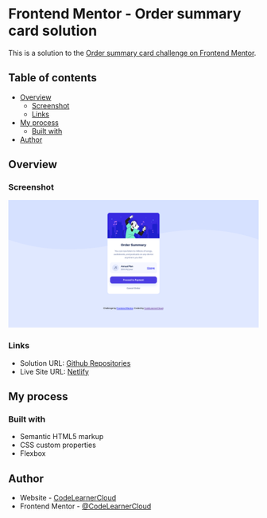 # Frontend Mentor - Order summary card solution

This is a solution to the [Order summary card challenge on Frontend Mentor](https://www.frontendmentor.io/challenges/order-summary-component-QlPmajDUj). 

## Table of contents

- [Overview](#overview)
  - [Screenshot](#screenshot)
  - [Links](#links)
- [My process](#my-process)
  - [Built with](#built-with)
- [Author](#author)


## Overview

### Screenshot

![](./images/screenshot.png)

### Links

- Solution URL: [Github Repositories](https://github.com/CodeLearnerCloud/Order-summary-card)
- Live Site URL: [Netlify](https://ecstatic-liskov-ad5c44.netlify.app/)

## My process

### Built with

- Semantic HTML5 markup
- CSS custom properties
- Flexbox

## Author

- Website - [CodeLearnerCloud](https://github.com/CodeLearnerCloud)
- Frontend Mentor - [@CodeLearnerCloud](https://www.frontendmentor.io/profile/CodeLearnerCloud)

